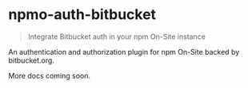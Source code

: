 # npmo-auth-bitbucket

> Integrate Bitbucket auth in your npm On-Site instance

An authentication and authorization plugin for npm On-Site backed by bitbucket.org.

More docs coming soon.

